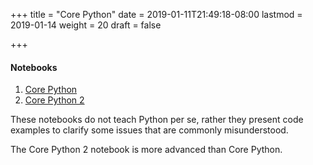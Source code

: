 +++
title = "Core Python"
date = 2019-01-11T21:49:18-08:00
lastmod = 2019-01-14
weight = 20
draft = false

+++

#### Notebooks
1. [Core Python](http://nbviewer.jupyter.org/github/sdiehl28/tutorial-jupyter-notebooks/blob/master/python/CorePython.ipynb)
2. [Core Python 2](http://nbviewer.jupyter.org/github/sdiehl28/tutorial-jupyter-notebooks/blob/master/python/CorePython2.ipynb)

These notebooks do not teach Python per se, rather they present code examples to clarify some issues that are commonly misunderstood.

The Core Python 2 notebook is more advanced than Core Python.
